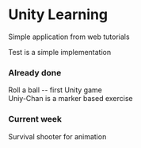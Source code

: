 # Unity Learning   

Simple application from web tutorials 

Test is a simple implementation 

### Already done   
Roll a ball -- first Unity game   
Uniy-Chan is a marker based exercise

### Current week   
Survival shooter for animation   

  
